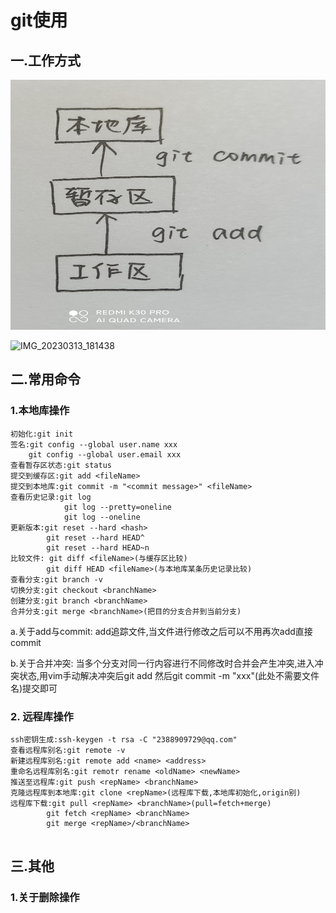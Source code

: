 # git使用

## 一.工作方式

<img src="git使用.assets/IMG_20230313_181424-1678703072525-2.jpg" width="800" height="400" alt="IMG_20230313_181424"  />

![IMG_20230313_181438](git使用.assets/IMG_20230313_181438.jpg)

## 二.常用命令

### 1.本地库操作

```
初始化:git init
签名:git config --global user.name xxx
	git config --global user.email xxx
查看暂存区状态:git status
提交到缓存区:git add <fileName>
提交到本地库:git commit -m "<commit message>" <fileName>
查看历史记录:git log
			git log --pretty=oneline
			git log --oneline
更新版本:git reset --hard <hash>
		git reset --hard HEAD^
		git reset --hard HEAD~n
比较文件: git diff <fileName>(与缓存区比较)
		git diff HEAD <fileName>(与本地库某条历史记录比较)
查看分支:git branch -v
切换分支:git checkout <branchName>
创建分支:git branch <branchName>
合并分支:git merge <branchName>(把目的分支合并到当前分支)
```

a.关于add与commit:	add追踪文件,当文件进行修改之后可以不用再次add直接commit

b.关于合并冲突:	当多个分支对同一行内容进行不同修改时合并会产生冲突,进入冲突状态,用vim手动解决冲突后git add <fileName>然后git commit -m "xxx"(此处不需要文件名)提交即可

### 2. 远程库操作

```
ssh密钥生成:ssh-keygen -t rsa -C "2388909729@qq.com"
查看远程库别名:git remote -v
新建远程库别名:git remote add <name> <address>
重命名远程库别名:git remotr rename <oldName> <newName>
推送至远程库:git push <repName> <branchName>
克隆远程库到本地库:git clone <repName>(远程库下载,本地库初始化,origin别)
远程库下载:git pull <repName> <branchName>(pull=fetch+merge)
		git fetch <repName> <branchName>
		git merge <repName>/<branchName>
		
```

## 三.其他

### 1.关于删除操作

